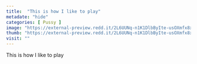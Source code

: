 ```yaml
---
title:  "This is how I like to play"
metadate: "hide"
categories: [ Pussy ]
image: "https://external-preview.redd.it/2L6UUNq-n1K1DlbByIte-usOXmfx8xcDBEY8zZS3MhM.jpg?auto=webp&s=9c8c5149936071ab094560bb004da675862123e0"
thumb: "https://external-preview.redd.it/2L6UUNq-n1K1DlbByIte-usOXmfx8xcDBEY8zZS3MhM.jpg?width=960&crop=smart&auto=webp&s=2ad2a4846c46f8395b2b3869826d758f461c8ccd"
visit: ""
---
```

This is how I like to play
